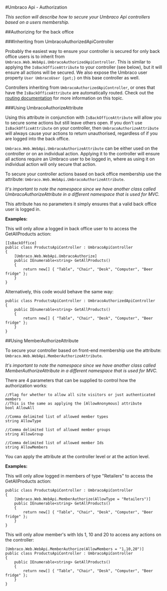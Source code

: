 #Umbraco Api - Authorization

_This section will describe how to secure your Umbraco Api controllers based on a users membership._ 

##Authorizing for the back office

###Inheriting from UmbracoAuthorizedApiController

Probably the easiest way to ensure your controller is secured for only back office users is to inherit from `Umbraco.Web.WebApi.UmbracoAuthorizedApiController`. This is similar to applying the `IsBackOfficeAttribute` to your controller (see below), but it will ensure all actions will be secured. We also expose the Umbraco user property `User UmbracoUser {get;}` on this base controller as well.

Controllers inheriting from `UmbracoAuthorizedApiController`, or ones that have the `IsBackOfficeAttribute` are automatically routed. Check out the [routing documentation](../Authorized/index.md) for more information on this topic.

###Using UmbracoAuthorizeAttribute

Using this attribute in conjunction with `IsBackOfficeAttribute` will allow you to secure some actions but still leave others open. If you don't use `IsBackOfficeAttribute` on your controller, then `UmbracoAuthorizeAttribute` will always cause your actions to return unauthorised, regardless of if you are logged into the back office.

`Umbraco.Web.WebApi.UmbracoAuthorizeAttribute` can be either used on the controller or on an individual action. Applying it to the controller will ensure all actions require an Umbraco user to be logged in, where as using it on individual action will only secure that action.

To secure your controller actions based on back office membership use the attribute: `Umbraco.Web.WebApi.UmbracoAuthorizeAttribute`. 

*It's important to note the namespace since we have another class called UmbracoAuthorizeAttribute in a different namespace that is used for MVC.*

This attribute has no parameters it simply ensures that a valid back office user is logged in.

**Examples:**

This will only allow a logged in back office user to to access the GetAllProducts action:

	[IsBackOffice]
	public class ProductsApiController : UmbracoApiController
	{
	    [Umbraco.Web.WebApi.UmbracoAuthorize]
	    public IEnumerable<string> GetAllProducts()
	    {
	        return new[] { "Table", "Chair", "Desk", "Computer", "Beer fridge" };
	    }
	}
	
Alternatively, this code would behave the same way:

	public class ProductsApiController : UmbracoAuthorizedApiController
	{
	    public IEnumerable<string> GetAllProducts()
	    {
	        return new[] { "Table", "Chair", "Desk", "Computer", "Beer fridge" };
	    }
	}

##Using MemberAuthorizeAttribute

To secure your controller based on front-end membership use the attribute: `Umbraco.Web.WebApi.MemberAuthorizeAttribute`. 

*It's important to note the namespace since we have another class called MemberAuthorizeAttribute in a different namespace that is used for MVC.*

There are 4 parameters that can be supplied to control how the authorization works:

	//Flag for whether to allow all site visitors or just authenticated members
	//This is the same as applying the [AllowAnonymous] attribute
	bool AllowAll

	//Comma delimited list of allowed member types
	string AllowType

	//Comma delimited list of allowed member groups
	string AllowGroup

	//Comma delimited list of allowed member Ids
	string AllowMembers

You can apply the attribute at the controller level or at the action level. 

**Examples:**

This will only allow logged in members of type "Retailers" to access the GetAllProducts action:

	public class ProductsApiController : UmbracoApiController
	{
	    [Umbraco.Web.WebApi.MemberAuthorize(AllowType = "Retailers")]
	    public IEnumerable<string> GetAllProducts()
	    {
	        return new[] { "Table", "Chair", "Desk", "Computer", "Beer fridge" };
	    }
	}

This will only allow member's with Ids 1, 10 and 20 to access any actions on the controller:

	[Umbraco.Web.WebApi.MemberAuthorize(AllowMembers = "1,10,20")]
	public class ProductsApiController : UmbracoApiController
	{	    
	    public IEnumerable<string> GetAllProducts()
	    {
	        return new[] { "Table", "Chair", "Desk", "Computer", "Beer fridge" };
	    }
	}
